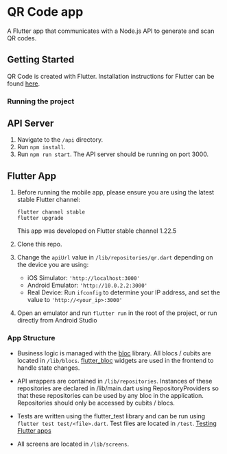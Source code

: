 # QR Code app

A Flutter app that communicates with a Node.js API to generate and scan QR codes.

## Getting Started
QR Code is created with Flutter. Installation instructions for Flutter can be found [here](https://flutter.dev/docs/get-started/install).

### Running the project

## API Server
1. Navigate to the `/api` directory.
2. Run `npm install`. 
3. Run `npm run start`. The API server should be running on port 3000.

## Flutter App
1. Before running the mobile app, please ensure you are using the latest stable Flutter channel:
    ```
    flutter channel stable
    flutter upgrade
    ```
    This app was developed on Flutter stable channel 1.22.5

2. Clone this repo.
3. Change the `apiUrl` value in `/lib/repositories/qr.dart` depending on the device you are using:
    * iOS Simulator: `'http://localhost:3000'`
    * Android Emulator: `'http://10.0.2.2:3000'`
    * Real Device: Run `ifconfig` to determine your IP address, and set the value to `'http://<your_ip>:3000'`
3. Open an emulator and run `flutter run` in the root of the project, or run directly from Android Studio

### App Structure
* Business logic is managed with the [bloc](https://bloclibrary.dev/#/) library. All blocs / cubits are located in `/lib/blocs`. [flutter_bloc](https://pub.dev/packages/flutter_bloc) widgets are used in the frontend to handle state changes.

* API wrappers are contained in `/lib/repositories`. Instances of these repositories are declared in /lib/main.dart using RepositoryProviders so that these repositories can be used by any bloc in the application. Repositories should only be accessed by cubits / blocs.

* Tests are written using the flutter_test library and can be run using `flutter test test/<file>.dart`. Test files are located in `/test`.
[Testing Flutter apps](https://flutter.dev/docs/testing)

* All screens are located in `/lib/screens`.
